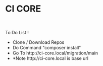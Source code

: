 # CI CORE
<br/>
<p> To Do List ! </p>
<ul>
    <li>Clone / Download Repos</li>
    <li>Do Command "composer install"</li>
    <li>Go To http://ci-core.local/migration/main</li>
    <li>*Note http://ci-core.local is base url</li>
</ul>
